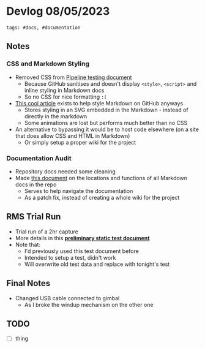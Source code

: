 # Devlog 08/05/2023

```text
tags: #docs, #documentation
```

## Notes

### CSS and Markdown Styling

- Removed CSS from [Pipeline testing document](../../Tests/stock_RMS/video_pipelines/may_5_2023_pipeline_testing.md)
  - Because GitHub sanitises and doesn't display `<style>`, `<script>` and inline styling in Markdown docs
  - So no CSS for nice formatting `:(`
- [This cool article](https://pragmaticpineapple.com/adding-custom-html-and-css-to-github-readme/) exists to help style Markdown on GitHub anyways
  - Stores styling in an SVG embedded in the Markdown - instead of directly in the markdown
  - Some animations are lost but performs much better than no CSS
- An alternative to bypassing it would be to host code elsewhere (on a site that does allow CSS and HTML in Markdown)
  - Or simply setup a proper wiki for the project

### Documentation Audit

- Repository docs needed some cleaning
- Made [this document](../../Docs/readme.md) on the locations and functions of all Markdown docs in the repo
  - Serves to help navigate the documentation
  - As a patch fix, instead of creating a whole wiki for the project

## RMS Trial Run

- Trial run of a 2hr capture
- More details in this [**preliminary static test document**](../../Tests/stock_RMS/stock_RMS_test_take_2.md)
- Note that:
  - I'd previously used this test document before
  - Intended to setup a test, didn't work
  - Will overwrite old test data and replace with tonight's test

## Final Notes

- Changed USB cable connected to gimbal
  - As I broke the windup mechanism on the other one

## TODO

- [ ] thing
